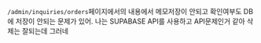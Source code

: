 `/admin/inquiries/orders`페이지에서의 내용에서 메모저장이 안되고 확인여부도 DB에 저장이 안되는 문제가 있어. 나는 SUPABASE API를 사용하고 API문제인거 같아 삭제는 잘되는데 그러네